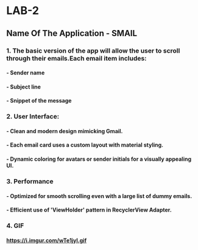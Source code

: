 # LAB-2
## Name Of The Application - SMAIL

### 1. The basic version of the app will allow the user to scroll through their emails.Each email item includes:
#### - Sender name
#### - Subject line
#### - Snippet of the message

### 2. User Interface:
#### - Clean and modern design mimicking Gmail.
#### - Each email card uses a custom layout with material styling.
#### - Dynamic coloring for avatars or sender initials for a visually appealing UI.

### 3. Performance
#### - Optimized for smooth scrolling even with a large list of dummy emails.
#### - Efficient use of 'ViewHolder' pattern in RecyclerView Adapter.

### 4. GIF
#### https://i.imgur.com/wTe1jyl.gif

